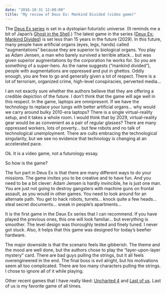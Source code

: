 ```yaml
---
date: "2016-10-31 12:00:00"
title: "My review of Deus Ex: Mankind Divided (video game)"
---
```




The [Deus Ex series](https://en.wikipedia.org/wiki/Deus_Ex) is set in a dystopian futuristic universe. (It reminds me a bit of Japan&rsquo;s [Ghost in the Shell](https://en.wikipedia.org/wiki/Ghost_in_the_Shell).) The latest game in the series ([Deux Ex: Mankind Divided](https://www.amazon.com/Deus-Ex-Mankind-Divided-PlayStation-4/dp/B00VQZOIAG/)) is set less than 15 years in the future (2029). In this future, many people have artificial organs (eyes, legs, hands) called &ldquo;augmentations&rdquo; because they are superior to biological organs. You play as Adam Jensen, a man who barely survived a terrible attack&hellip; but was given superior augmentations by the corporation he works for. So you are something of a super-hero. As the name suggests (&ldquo;mankind divided&rdquo;), people with augmentations are oppressed and put in ghettos. Oddly enough, you are free to go and generally given a lot of respect. There is a lot of terrorism, organized crime, high-level conspiracies, perverted media&hellip;

I am not exactly sure whether the authors believe that they are offering a credible depiction of the future. I don&rsquo;t think that the game will age well in this respect. In the game, laptops are omnipresent. If we have the technology to replace your lungs with better artificial organs&hellip; why would we carry around bulky 2010-era laptops? There is a single virtual-reality setup, and it takes a whole room. I would think that by 2029, virtual-reality gear would be as convenient as a pair of regular glasses? There are many oppressed workers, lots of poverty&hellip; but few robots and no talk of technological unemployment. There are cults embracing the technological singularity, but we see no evidence that technology is changing at an accelerated pace. 

Ok. It is a video game, not a futurology essay.

So how is the game? 

The fun part in Deus Ex is that there are many different ways to do your missions. The game invites you to be creative and to have fun. And you need to be a bit clever: Adam Jensen is hardly invincible, he is just one man. You are just not going to destroy gangsters with machine guns on frontal assault, as you would in other games. You need to look around for an alternate path. You get to hack robots, turrets&hellip; knock quite a few heads&hellip; steal secret documents&hellip; sneak in people&rsquo;s apartments&hellip;

It is the first game in the Deux Ex series that I can recommend. If you have played the previous ones, this one will look familiar&hellip; but everything is smoother. The level design was thoroughly tested and finely tuned. I never got stuck. Also, it helps that this game was designed for today&rsquo;s beefier hardware. 

The major downside is that the scenario feels like gibberish. The theme and the mood are well done, but the authors chose to play the &ldquo;layer-upon-layer mystery&rdquo; card. There are bad guys pulling the strings, but it all feels overengineered in the end. The final boss is evil alright, but his motivations seem all too complicated. There are too many characters pulling the strings. I chose to ignore all of it while playing.

Other recent games that I have really liked: [Uncharted 4](https://www.amazon.com/Uncharted-4-Thiefs-End-PlayStation/dp/B00GODZYNA/) and [Last of us](https://www.amazon.com/Last-Us-Remastered-PlayStation-4/dp/B00JK00S0S/). Last of us is my favorite game of all times.

